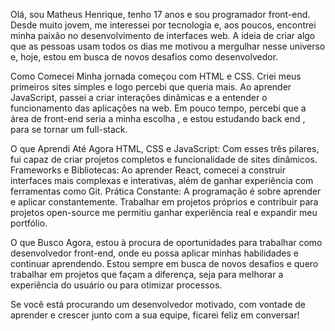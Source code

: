 Olá, sou Matheus Henrique, tenho 17 anos e sou programador front-end. Desde muito jovem, me interessei por tecnologia e, aos poucos, encontrei minha paixão no desenvolvimento de interfaces web. A ideia de criar algo que as pessoas usam todos os dias me motivou a mergulhar nesse universo e, hoje, estou em busca de novos desafios como desenvolvedor.

Como Comecei
Minha jornada começou com HTML e CSS. Criei meus primeiros sites simples e logo percebi que queria mais. Ao aprender JavaScript, passei a criar interações dinâmicas e a entender o funcionamento das aplicações na web. Em pouco tempo, percebi que a área de front-end seria a minha escolha , e estou estudando back end , para se tornar um full-stack.

O que Aprendi Até Agora
HTML, CSS e JavaScript: Com esses três pilares, fui capaz de criar projetos completos e funcionalidade de sites dinâmicos.
Frameworks e Bibliotecas: Ao aprender React, comecei a construir interfaces mais complexas e interativas, além de ganhar experiência com ferramentas como Git.
Prática Constante: A programação é sobre aprender e aplicar constantemente. Trabalhar em projetos próprios e contribuir para projetos open-source me permitiu ganhar experiência real e expandir meu portfólio.

O que Busco
Agora, estou à procura de oportunidades para trabalhar como desenvolvedor front-end, onde eu possa aplicar minhas habilidades e continuar aprendendo. Estou sempre em busca de novos desafios e quero trabalhar em projetos que façam a diferença, seja para melhorar a experiência do usuário ou para otimizar processos.

Se você está procurando um desenvolvedor motivado, com vontade de aprender e crescer junto com a sua equipe, ficarei feliz em conversar!

